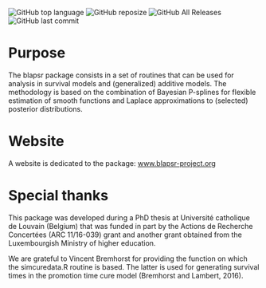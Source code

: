 
![GitHub top
language](https://img.shields.io/github/languages/top/oswaldogressani/blapsr?label=R) ![GitHub
reposize](https://img.shields.io/github/repo-size/oswaldogressani/blapsr?label=Repo%20size) ![GitHub All Releases](https://img.shields.io/github/downloads/oswaldogressani/blapsr/total?label=Downloads) ![GitHub last commit](https://img.shields.io/github/last-commit/oswaldogressani/blapsr?color=yellow&label=Last%20commit)


Purpose
=======

The blapsr package consists in a set of routines that can be used for
analysis in survival models and (generalized) additive models. The
methodology is based on the combination of Bayesian P-splines for
flexible estimation of smooth functions and Laplace approximations to
(selected) posterior distributions.

Website
=======

A website is dedicated to the package: www.blapsr-project.org

Special thanks
==============

This package was developed during a PhD thesis at Université catholique
de Louvain (Belgium) that was funded in part by the Actions de Recherche
Concertées (ARC 11/16-039) grant and another grant obtained from the
Luxembourgish Ministry of higher education.

We are grateful to Vincent Bremhorst for providing the function on which
the simcuredata.R routine is based. The latter is used for generating
survival times in the promotion time cure model (Bremhorst and Lambert,
2016).
